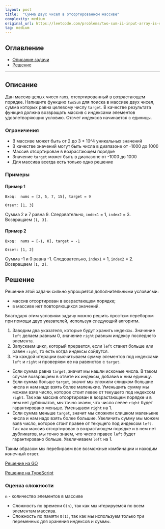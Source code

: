 ```yaml
---
layout: post
title:  "Сумма двух чисел в отсортированном массиве"
complexity: medium
original_url: https://leetcode.com/problems/two-sum-ii-input-array-is-sorted/description/
tag: medium
---
```


## Оглавление

- [Описание задачи](#description)
- [Решение](#solution)

---

## <a name="description"></a>Описание

Дан массив целых чисел `nums`, отсортированный в возрастающем порядке.
Напишите функцию `twoSum` для поиска в массиве двух чисел, сумма которых равна целевому числу `target`.
В качестве результата функция должна возвращать массив с индексами элементов удовлетворяющих условию.
Отсчет индексов начинается с единицы.

### Ограничения

- В массиве может быть от 2 до 3 * 10^4 уникальных значений
- В качестве значений могут быть числа в диапазоне от -1000 до 1000
- Массив отсортирован в возрастающем порядке
- Значение `target` может быть в диапазоне от -1000 до 1000
- Для массива всегда есть только одно решение

### Примеры

#### Пример 1

```
Вход:  nums = [2, 5, 7, 15], target = 9
```

```
Ответ: [1, 3]
```

Сумма 2 и 7 равна 9. Следовательно, `index1` = 1, `index2` = 3.<br>
Возвращаем `[1, 3]`.

#### Пример 2

```
Вход:  nums = [-1, 0], target = -1
```

```
Ответ: [1, 2]
```

Сумма -1 и 0 равна -1. Следовательно, `index1` = 1, `index2` = 2.<br>
Возвращаем `[1, 2]`.

## <a name="solution"></a>Решение

Решение этой задачи сильно упрощается дополнительными условиями:

- массив отсортирован в возрастающем порядке;
- в массиве нет повторяющихся значений.

Благодаря этим условиям задачу можно решить простым перебором при помощи двух указателей, используя следующий алгоритм.

1. Заводим два указателя, которые будут хранить индексы. Значение `left` делаем равным 0, значение `right` равным
   индексу последнего элемента.
2. Запускаем цикл, который прервется, если `left` станет больше или равен `right`, то есть когда индексы сойдутся.
3. На каждой итерации высчитываем сумму элементов под индексами `left` и `right` и проверяем ее на равенство с `target`.

- Если сумма равна `target`, значит мы нашли искомые числа. В таком случае возвращаем в ответе их индексы, добавив к ним
  единицу.
- Если сумма больше `target`, значит мы сложили слишком большие числа и нам надо взять более маленькие.
  Уменьшить сумму мы можем взяв число, которое стоит левее от текущего под индексом `right`.
  Так как массив отсортирован в возрастающем порядке и в нем нет дубликатов, мы точно знаем, что число левее `right`
  будет гарантировано меньше.
  Уменьшаем `right` на 1.
- Если сумма меньше `target`, значит мы сложили слишком маленькие числа и нам надо взять более большие.
  Увеличить сумму мы можем взяв число, которое стоит правее от текущего под индексом `left`.
  Так как массив отсортирован в возрастающем порядке и в нем нет дубликатов, мы точно знаем, что число правее `left`
  будет гарантировано больше.
  Увеличиваем `left` на 1.

Таким образом мы перебираем все возможные комбинации и находим конечный ответ.

[Решение на GO](go/solution.go)

[Решение на TypeScript](ts/solution.ts)

### Оценка сложности

`n` - количество элементов в массиве

- Сложность по времени `O(n)`, так как мы итерируемся по всем элементам массива.
- Сложность по памяти `O(1)`, так как мы используем только три переменных для хранения индексов и суммы.
